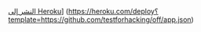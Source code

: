 [النشر إلى Heroku](https://www.herokucdn.com/deploy/button.svg)] (https://heroku.com/deploy؟template=https://github.com/testforhacking/off/app.json)
